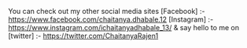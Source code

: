 You can check out my other social media sites [Facebook] :-https://www.facebook.com/chaitanya.dhabale.12 [Instagram] :- https://www.instagram.com/ichaitanyadhabale_13/ & say hello to me on [twitter] :- https://twitter.com/ChaitanyaRajen1

